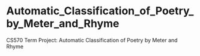 # Automatic_Classification_of_Poetry_by_Meter_and_Rhyme
CS570 Term Project: Automatic Classification of Poetry by Meter and Rhyme
